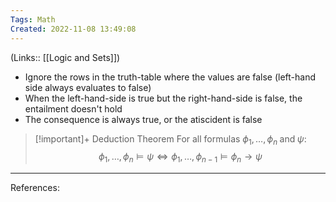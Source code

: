 ```yaml
---
Tags: Math
Created: 2022-11-08 13:49:08
---
```

(Links:: [[Logic and Sets]])

- Ignore the rows in the truth-table where the values are false (left-hand side always evaluates to false)
- When the left-hand-side is true but the right-hand-side is false, the entailment doesn't hold
- The consequence is always true, or the atiscident is false

> [!important]+ Deduction Theorem
> For all formulas $\phi_1 ,\dots ,\phi_n \; \text{and} \; \psi:$
> $$\phi_1 ,\dots ,\phi_n \vDash \psi \Longleftrightarrow \phi_1,\dots,\phi_{n-1} \vDash \phi_n \to \psi$$

---
References: